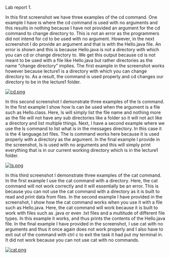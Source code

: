 
Lab report 1.

In this first screenshot we have three examples of the cd command. One example I have is where the cd command is used with no arguments and this results in nothing because I have not provided an argument for the cd command to change directory to. This is not an error as the programmers did not intend for cd to be used with no argument. However, in the next screenshot I do provide an argument and that is with the Hello.java file. An error is shown and this is because Hello.java is not a directory with which you can cd or change directory to. We get this output because cd is not meant to be used with a file like Hello.java but rather directories as the name "change directory" implies. The first example in the screenshot works however because lecture1 is a directory with which you can change directory to. As a result, the command is used properly and cd changes our directory to be in the lecture1 folder.

[![cd.png](https://i.postimg.cc/Kjczvvxf/cd.png)](https://postimg.cc/YGVkd74L)


In this second screenshot I demonstrate three examples of the ls command. In the first example I show how ls can be used when the argument is a file such as Hello.class. Here, ls will simply list the file name and nothing more as the file will not have any sub directories like a folder so it will not act like a directory and list multiple things. Next, I have a second example where we use the ls command to list what is in the messages directory. In this case it is the 4 language.txt files. The ls command works here because it is used properly with a directory as the argument. In the final example I provide in the screenshot, ls is used with no arguments and this will simply print everything that is in our current working directory which is in the lecture1 folder.

[![ls.png](https://i.postimg.cc/zGHffQZs/ls.png)](https://postimg.cc/Bjs3YMvp)


In this third screenshot I demonstrate three examples of the cat command. In the first example I use the cat command with a directory. Here, the cat command will not work correctly and it will essentially be an error. This is because you can not use the cat command with a directory as it is built to read and print data from files. In the second example I have provided in the screenshot, I show how the cat command works when you use it with a file such as Hello.java. Here, the cat command will work because it is built to work with files such as .java or even .txt files and a multitude of different file types. In this example it works, and thus prints the contents of the Hello.java file. In the final example I have provided in the screenshot, I use cat with no arguments and thus it once again does not work properly and I also have to exit out of the command with ctrl c to exit the task it had put my terminal in. It did not work because you can not use cat with no commands.

[![cat.png](https://i.postimg.cc/BbvSfYBw/cat.png)](https://postimg.cc/Vr3QjFTj)
